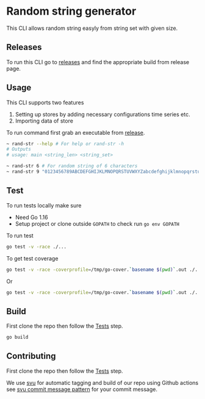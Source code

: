 Random string generator
================

This CLI allows random string easyly from string set with given size.

## Releases
To run this CLI go to [releases](https://github.com/arifmahmudrana/rand-str/releases) and find the appropriate build from release page.

## Usage
This CLI supports two features
1. Setting up stores by adding necessary configurations time series etc.
2. Importing data of store

To run command first grab an executable from [release](#releases).
```sh
~ rand-str --help # For help or rand-str -h
# Outputs
# usage: main <string_len> <string_set>

~ rand-str 6 # For random string of 6 characters
~ rand-str 9 "0123456789ABCDEFGHIJKLMNOPQRSTUVWXYZabcdefghijklmnopqrstuvwxyz" # For random string of 9 characters from "0123456789ABCDEFGHIJKLMNOPQRSTUVWXYZabcdefghijklmnopqrstuvwxyz" set
```

## Test
To run tests locally make sure
- Need Go 1.16
- Setup project or clone outside `GOPATH` to check run `go env GOPATH`

To run test
```sh
go test -v -race ./...
```

To get test coverage
```sh
go test -v -race -coverprofile=/tmp/go-cover.`basename $(pwd)`.out ./... && go tool cover -func=/tmp/go-cover.`basename $(pwd)`.out && unlink /tmp/go-cover.`basename $(pwd)`.out
```
Or
```sh
go test -v -race -coverprofile=/tmp/go-cover.`basename $(pwd)`.out ./... && go tool cover -html=/tmp/go-cover.`basename $(pwd)`.out && unlink /tmp/go-cover.`basename $(pwd)`.out
```

## Build
First clone the repo then follow the [Tests](#test) step.
```sh
go build
```

## Contributing
First clone the repo then follow the [Tests](#test) step.

We use [svu](https://github.com/caarlos0/svu) for automatic tagging and build of our repo using Github actions see [svu commit message pattern](https://github.com/caarlos0/svu/blob/master/README.md#commit-messages-vs-what-they-do) for your commit message.
